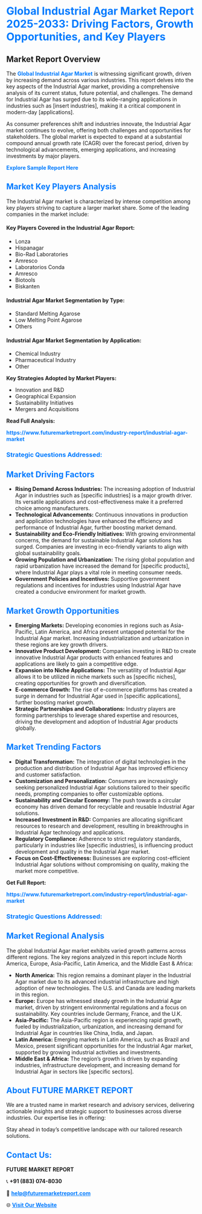 <h1 style="color: #007BFF;">Global Industrial Agar Market Report 2025-2033: Driving Factors, Growth Opportunities, and Key Players</h1>

<section id="overview">
<h2>Market Report Overview</h2>
<p>The <a href="https://www.futuremarketreport.com/industry-report/industrial-agar-market" style="color: #007BFF; text-decoration: none;"><strong>Global Industrial Agar Market</strong></a> is witnessing significant growth, driven by increasing demand across various industries. This report delves into the key aspects of the Industrial Agar market, providing a comprehensive analysis of its current status, future potential, and challenges. The demand for Industrial Agar has surged due to its wide-ranging applications in industries such as [insert industries], making it a critical component in modern-day [applications].</p>
<p>As consumer preferences shift and industries innovate, the Industrial Agar market continues to evolve, offering both challenges and opportunities for stakeholders. The global market is expected to expand at a substantial compound annual growth rate (CAGR) over the forecast period, driven by technological advancements, emerging applications, and increasing investments by major players.</p>
</section>

<section id="overview">
<p><a href="https://www.futuremarketreport.com/request-sample/reportId=31077" style="color: #007BFF; text-decoration: none;"><strong>Explore Sample Report Here</strong></a></p>
</section>

<section id="key-players">
<h2 style="color: #007BFF;">Market Key Players Analysis</h2>
<p>The Industrial Agar market is characterized by intense competition among key players striving to capture a larger market share. Some of the leading companies in the market include:</p>
<h4>Key Players Covered in the Industrial Agar Report:</h4>
<ul><li>Lonza</li><li>Hispanagar</li><li>Bio-Rad Laboratories</li><li>Amresco</li><li>Laboratorios Conda</li><li>Amresco</li><li>Biotools</li><li>Biskanten</li></ul>
<h4>Industrial Agar Market Segmentation by Type:</h4>
<ul><li>Standard Melting Agarose</li><li>Low Melting Point Agarose</li><li>Others</li></ul>

<h4>Industrial Agar Market Segmentation by Application:</h4>
<ul><li>Chemical Industry</li><li>Pharmaceutical Industry</li><li>Other</li></ul>
<p><strong>Key Strategies Adopted by Market Players:</strong></p>
<ul>
<li>Innovation and R&D</li>
<li>Geographical Expansion</li>
<li>Sustainability Initiatives</li>
<li>Mergers and Acquisitions</li>
</ul>
</section>

<section>
<p><strong>Read Full Analysis: </strong></p><a href="https://www.futuremarketreport.com/industry-report/industrial-agar-market" style="color: #007BFF; text-decoration: none;"><strong>https://www.futuremarketreport.com/industry-report/industrial-agar-market</strong></a>
<h3 style="color: #007BFF;">Strategic Questions Addressed:</h3>
</section>

<section id="driving-factors">
<h2 style="color: #007BFF;">Market Driving Factors</h2>
<ul>
<li><strong>Rising Demand Across Industries:</strong> The increasing adoption of Industrial Agar in industries such as [specific industries] is a major growth driver. Its versatile applications and cost-effectiveness make it a preferred choice among manufacturers.</li>
<li><strong>Technological Advancements:</strong> Continuous innovations in production and application technologies have enhanced the efficiency and performance of Industrial Agar, further boosting market demand.</li>
<li><strong>Sustainability and Eco-Friendly Initiatives:</strong> With growing environmental concerns, the demand for sustainable Industrial Agar solutions has surged. Companies are investing in eco-friendly variants to align with global sustainability goals.</li>
<li><strong>Growing Population and Urbanization:</strong> The rising global population and rapid urbanization have increased the demand for [specific products], where Industrial Agar plays a vital role in meeting consumer needs.</li>
<li><strong>Government Policies and Incentives:</strong> Supportive government regulations and incentives for industries using Industrial Agar have created a conducive environment for market growth.</li>
</ul>
</section>

<section id="growth-opportunities">
<h2 style="color: #007BFF;">Market Growth Opportunities</h2>
<ul>
<li><strong>Emerging Markets:</strong> Developing economies in regions such as Asia-Pacific, Latin America, and Africa present untapped potential for the Industrial Agar market. Increasing industrialization and urbanization in these regions are key growth drivers.</li>
<li><strong>Innovative Product Development:</strong> Companies investing in R&D to create innovative Industrial Agar products with enhanced features and applications are likely to gain a competitive edge.</li>
<li><strong>Expansion into Niche Applications:</strong> The versatility of Industrial Agar allows it to be utilized in niche markets such as [specific niches], creating opportunities for growth and diversification.</li>
<li><strong>E-commerce Growth:</strong> The rise of e-commerce platforms has created a surge in demand for Industrial Agar used in [specific applications], further boosting market growth.</li>
<li><strong>Strategic Partnerships and Collaborations:</strong> Industry players are forming partnerships to leverage shared expertise and resources, driving the development and adoption of Industrial Agar products globally.</li>
</ul>
</section>

<section id="trending-factors">
<h2 style="color: #007BFF;">Market Trending Factors</h2>
<ul>
<li><strong>Digital Transformation:</strong> The integration of digital technologies in the production and distribution of Industrial Agar has improved efficiency and customer satisfaction.</li>
<li><strong>Customization and Personalization:</strong> Consumers are increasingly seeking personalized Industrial Agar solutions tailored to their specific needs, prompting companies to offer customizable options.</li>
<li><strong>Sustainability and Circular Economy:</strong> The push towards a circular economy has driven demand for recyclable and reusable Industrial Agar solutions.</li>
<li><strong>Increased Investment in R&D:</strong> Companies are allocating significant resources to research and development, resulting in breakthroughs in Industrial Agar technology and applications.</li>
<li><strong>Regulatory Compliance:</strong> Adherence to strict regulatory standards, particularly in industries like [specific industries], is influencing product development and quality in the Industrial Agar market.</li>
<li><strong>Focus on Cost-Effectiveness:</strong> Businesses are exploring cost-efficient Industrial Agar solutions without compromising on quality, making the market more competitive.</li>
</ul>
</section>

<section>
<p><strong>Get Full Report: </strong></p><a href="https://www.futuremarketreport.com/industry-report/industrial-agar-market" style="color: #007BFF; text-decoration: none;"><strong>https://www.futuremarketreport.com/industry-report/industrial-agar-market</strong></a>
<h3 style="color: #007BFF;">Strategic Questions Addressed:</h3>
</section>


<section id="regional-analysis">
<h2 style="color: #007BFF;">Market Regional Analysis</h2>
<p>The global Industrial Agar market exhibits varied growth patterns across different regions. The key regions analyzed in this report include North America, Europe, Asia-Pacific, Latin America, and the Middle East & Africa:</p>
<ul>
<li><strong>North America:</strong> This region remains a dominant player in the Industrial Agar market due to its advanced industrial infrastructure and high adoption of new technologies. The U.S. and Canada are leading markets in this region.</li>
<li><strong>Europe:</strong> Europe has witnessed steady growth in the Industrial Agar market, driven by stringent environmental regulations and a focus on sustainability. Key countries include Germany, France, and the U.K.</li>
<li><strong>Asia-Pacific:</strong> The Asia-Pacific region is experiencing rapid growth, fueled by industrialization, urbanization, and increasing demand for Industrial Agar in countries like China, India, and Japan.</li>
<li><strong>Latin America:</strong> Emerging markets in Latin America, such as Brazil and Mexico, present significant opportunities for the Industrial Agar market, supported by growing industrial activities and investments.</li>
<li><strong>Middle East & Africa:</strong> The region’s growth is driven by expanding industries, infrastructure development, and increasing demand for Industrial Agar in sectors like [specific sectors].</li>
</ul>
</section>

<footer>
<h2 style="color: #007BFF;">About FUTURE MARKET REPORT</h2>
<p>We are a trusted name in market research and advisory services, delivering actionable insights and strategic support to businesses across diverse industries. Our expertise lies in offering:</p>

<p>Stay ahead in today’s competitive landscape with our tailored research solutions.</p>

<h2 style="color: #007BFF;">Contact Us:</h2>
<p><strong>FUTURE MARKET REPORT</strong></p>
<p>📞 <strong>+91 (883) 074-8030</strong></p>
<p>📧 <strong><a href="mailto:help@futuremarketreport.com" style="color: #007BFF;">help@futuremarketreport.com</a></strong></p>
<p>🌐 <strong><a href="https://www.futuremarketreport.com/" style="color: #007BFF;">Visit Our Website</a></strong></p>
</footer>